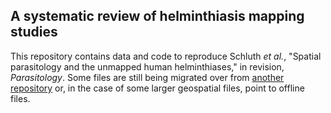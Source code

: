 ## A systematic review of helminthiasis mapping studies

This repository contains data and code to reproduce Schluth _et al._, "Spatial parasitology and the unmapped human helminthiases," in revision, _Parasitology_. Some files are still being migrated over from [another repository](https://github.com/katieschluth/humanhelminths) or, in the case of some larger geospatial files, point to offline files.
